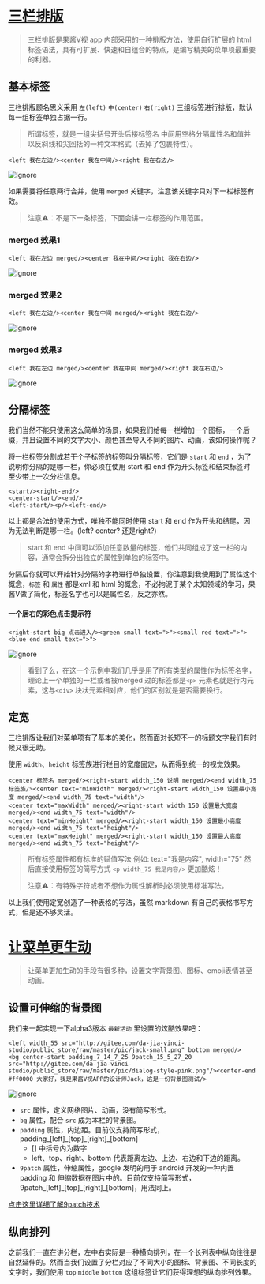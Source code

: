 # [三栏排版](1)

> 三栏排版是果酱V视 app 内部采用的一种排版方法，使用自行扩展的 html 标签语法，具有可扩展、快速和自组合的特点，是编写精美的菜单项最重要的利器。

## 基本标签

三栏排版顾名思义采用 `左(left)` `中(center)` `右(right)` 三组标签进行排版，默认每一组标签单独占据一行。

> 所谓标签，就是一组尖括号开头后接标签名 中间用空格分隔属性名和值并以反斜线和尖回括的一种文本格式（去掉了包裹特性）。

```jamv
<left 我在左边/><center 我在中间/><right 我在右边/>
```


![ignore]()

如果需要将任意两行合并，使用 `merged` 关键字，注意该关键字只对下一栏标签有效。

> 注意⚠️：不是下一条标签，下面会讲一栏标签的作用范围。

### merged 效果1

```jamv
<left 我在左边 merged/><center 我在中间/><right 我在右边/>
```

![ignore]()

### merged 效果2

```jamv
<left 我在左边/><center 我在中间 merged/><right 我在右边/>
```

![ignore]()

### merged 效果3

```jamv
<left 我在左边 merged/><center 我在中间 merged/><right 我在右边/>
```

![ignore]()

## 分隔标签

我们当然不能只使用这么简单的场景，如果我们给每一栏增加一个图标，一个后缀，并且设置不同的文字大小、颜色甚至导入不同的图片、动画，该如何操作呢？

将一栏标签分割成若干个子标签的标签叫分隔标签，它们是  `start`  和  `end` ，为了说明你分隔的是哪一栏，你必须在使用 start 和 end 作为开头标签和结束标签时至少带上一次分栏信息。

```
<start/><right-end/>
<center-start/><end/>
<left-start/><p/><left-end/>
```

以上都是合法的使用方式，唯独不能同时使用 start 和 end 作为开头和结尾，因为无法判断是哪一栏。(left? center? 还是right?)

> start 和 end 中间可以添加任意数量的标签，他们共同组成了这一栏的内容，通常会拆分出独立的属性到单独的标签中。

分隔后你就可以开始针对分隔的字符进行单独设置，你注意到我使用到了属性这个概念，`标签` 和 `属性` 都是xml 和 html 的概念，不必拘泥于某个未知领域的学习，果酱V做了简化，标签名字也可以是属性名，反之亦然。

#### 一个居右的彩色点击提示符

```jamv
<right-start big 点击进入/><green small text=">"><small red text=">"><blue end small text=">">
```

![ignore]()

> 看到了么，在这一个示例中我们几乎是用了所有类型的属性作为标签名字，理论上一个单独的一栏或者被merged 过的标签都是`<p>` 元素也就是行内元素，这与`<div>` 块状元素相对应，他们的区别就是是否需要换行。

## 定宽

三栏排版让我们对菜单项有了基本的美化，然而面对长短不一的标题文字我们有时候又很无助。

使用 `width`、`height` 标签族进行栏目的宽度固定，从而得到统一的视觉效果。

```jamv
<center 标签名 merged/><right-start width_150 说明 merged/><end width_75 标签族/><center text="minWidth" merged/><right-start width_150 设置最小宽度 merged/><end width_75 text="width"/>
<center text="maxWidth" merged/><right-start width_150 设置最大宽度 merged/><end width_75 text="width"/>
<center text="minHeight" merged/><right-start width_150 设置最小高度 merged/><end width_75 text="height"/>
<center text="maxHeight" merged/><right-start width_150 设置最大高度merged/><end width_75 text="height"/>
```
> 所有标签属性都有标准的赋值写法 例如: text="我是内容", width="75" 然后直接使用标签的简写方式 `<p width_75 我是内容/>` 更加酷炫！
>
> 注意⚠️：有特殊字符或者不想作为属性解析时必须使用标准写法。

以上我们使用定宽创造了一种表格的写法，虽然 markdown 有自己的表格书写方式，但是还不够灵活。

# [让菜单更生动](2)

> 让菜单更加生动的手段有很多种，设置文字背景图、图标、emoji表情甚至动画。

## 设置可伸缩的背景图

我们来一起实现一下alpha3版本 `最新活动` 里设置的炫酷效果吧：

```jamv
<left width_55 src="http://gitee.com/da-jia-vinci-studio/public_store/raw/master/pic/jack-small.png" bottom merged/>
<bg center-start padding_7_14_7_25 9patch_15_5_27_20 src="http://gitee.com/da-jia-vinci-studio/public_store/raw/master/pic/dialog-style-pink.png"/><center-end #ff0000 大家好，我是果酱V视APP的设计师Jack，这是一份背景图测试/>
```

![ignore]()

- `src` 属性，定义网络图片、动画，没有简写形式。
- `bg` 属性，配合 `src` 成为本栏的背景图。
- `padding` 属性，内边距。目前仅支持简写形式，padding\_[left]\_[top]\_[right]\_[bottom]
  - [] 中括号内为数字
  - left、top、right、bottom 代表距离左边、上边、右边和下边的距离。
- `9patch` 属性，伸缩属性，google 发明的用于 android 开发的一种内置 padding 和 伸缩数据在图片中的。目前仅支持简写形式，9patch_[left]\_[top]\_[right]\_[bottom]，用法同上。

[点击这里详细了解9patch技术](https://developer.android.com/studio/write/draw9patch?hl=zh-cn)

## 纵向排列

之前我们一直在讲分栏，左中右实际是一种横向排列，在一个长列表中纵向往往是自然延伸的。然而当我们设置了分栏对应了不同大小的图标、背景图、不同长度的文字时，我们使用 `top` `middle` `bottom` 这组标签让它们获得理想的纵向排列效果。


